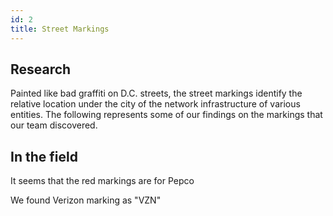 ```yaml
---
id: 2
title: Street Markings
---
```


## Research
Painted like bad graffiti on D.C. streets, the street markings identify the relative location under the city of the network infrastructure of various entities.  The following represents some of our findings on the markings that our team discovered. 

## In the field
It seems that the red markings are for Pepco

We found Verizon marking as "VZN"
